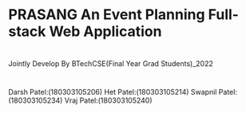 # PRASANG An Event Planning Full-stack Web Application
#

Jointly Develop By BTechCSE(Final Year Grad Students)_2022

#

Darsh Patel:(180303105206)
Het Patel:(180303105214)
Swapnil Patel:(180303105234)
Vraj Patel:(180303105240)

#
